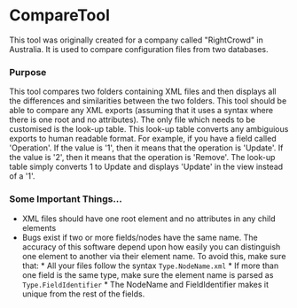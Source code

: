 # CompareTool
This tool was originally created for a company called "RightCrowd" in Australia. It is used to compare configuration files from two databases.

### Purpose
This tool compares two folders containing XML files and then displays all the differences and similarities between the two folders. This tool should be able to compare any XML exports (assuming that it uses a syntax where there is one root and no attributes). The only file which needs to be customised is the look-up table. This look-up table converts any ambiguious exports to human readable format. For example, if you have a field called 'Operation'. If the value is '1', then it means that the operation is 'Update'. If the value is '2', then it means that the operation is 'Remove'. The look-up table simply converts 1 to Update and displays 'Update' in the view instead of a '1'.

### Some Important Things...
- XML files should have one root element and no attributes in any child elements
- Bugs exist if two or more fields/nodes have the same name. The accuracy of this software depend upon how easily you can distinguish one element to another via their element name. To avoid this, make sure that:
      * All your files follow the syntax ```Type.NodeName.xml```
      * If more than one field is the same type, make sure the element name is parsed as ```Type.FieldIdentifier```
      * The NodeName and FieldIdentifier makes it unique from the rest of the fields.
